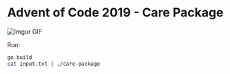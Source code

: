 # Advent of Code 2019 - Care Package

![Imgur GIF](https://imgur.com/Ds3ypgp.gif)

Run:
```sh
go build
cat input.txt | ./care-package
```
